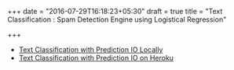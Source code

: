 +++
date = "2016-07-29T16:18:23+05:30"
draft = true
title = "Text Classification : Spam Detection Engine using Logistical Regression"

+++

* [Text Classification with Prediction IO Locally](index_local)
* [Text Classification with Prediction IO on Heroku](index_heroku)